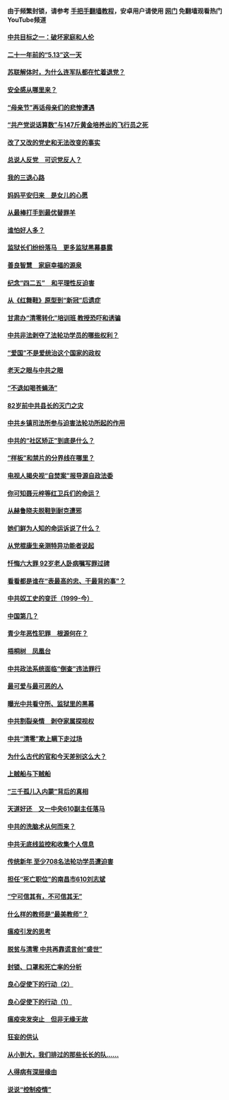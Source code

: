 #### 由于频繁封锁，请参考 [手把手翻墙教程](https://github.com/gfw-breaker/guides/wiki/)，安卓用户请使用 [网门](https://github.com/gfw-breaker/nogfw/blob/master/dl.md?t=05142001) 免翻墙观看热门YouTube频道 

#### [中共目标之一：破坏家庭和人伦](../pages/19/424454.md?t=05142001) 

#### [二十一年前的“5.13”这一天](../pages/19/424814.md?t=05142001) 

#### [苏联解体时，为什么连军队都在忙着退党？](../pages/19/424335.md?t=05142001) 

#### [安全感从哪里来？](../pages/19/424336.md?t=05142001) 

#### [“母亲节”再话母亲们的悲惨遭遇](../pages/19/424234.md?t=05142001) 

#### [“共产党说话算数”与147斤黄金培养出的飞行员之死](../pages/19/424115.md?t=05142001) 

#### [改了又改的党史和无法改变的事实](../pages/19/424037.md?t=05142001) 

#### [总说人反党　可识党反人？](../pages/19/423820.md?t=05142001) 

#### [我的三退心路](../pages/19/423876.md?t=05142001) 

#### [妈妈平安归来　是女儿的心愿](../pages/19/423947.md?t=05142001) 

#### [从最棒打手到最优替罪羊](../pages/19/423819.md?t=05142001) 

#### [谁怕好人多？](../pages/19/423774.md?t=05142001) 

#### [监狱长们纷纷落马　更多监狱黑幕暴露](../pages/19/423787.md?t=05142001) 

#### [善良智慧　家庭幸福的源泉](../pages/19/423632.md?t=05142001) 

#### [纪念“四二五”　和平理性反迫害](../pages/19/423660.md?t=05142001) 

#### [从《红舞鞋》原型到“新冠”后遗症](../pages/19/423509.md?t=05142001) 

#### [甘肃办“清零转化”培训班 教授恐吓和诱骗](../pages/19/423498.md?t=05142001) 

#### [中共非法剥夺了法轮功学员的哪些权利？](../pages/19/423392.md?t=05142001) 

#### [“爱国”不是爱统治这个国家的政权](../pages/19/423029.md?t=05142001) 

#### [老天之眼与中共之眼](../pages/19/423378.md?t=05142001) 

#### [“不退如喝苍蝇汤”](../pages/19/423287.md?t=05142001) 

#### [82岁前中共县长的灭门之灾](../pages/19/423055.md?t=05142001) 

#### [中共乡镇司法所参与迫害法轮功所起的作用](../pages/19/423064.md?t=05142001) 

#### [中共的“社区矫正”到底是什么？](../pages/19/422870.md?t=05142001) 

#### [“样板”和禁片的分界线在哪里？](../pages/19/422704.md?t=05142001) 

#### [电视人揭央视“自焚案”报导源自政法委](../pages/19/422770.md?t=05142001) 

#### [你可知聂元梓等红卫兵们的命运？](../pages/19/422848.md?t=05142001) 

#### [从赫鲁晓夫脱鞋到耐克遭邪](../pages/19/422826.md?t=05142001) 

#### [她们鲜为人知的命运诉说了什么？](../pages/19/422754.md?t=05142001) 

#### [从党棍康生亲测特异功能者说起](../pages/19/422657.md?t=05142001) 

#### [忏悔六大罪 92岁老人卧病嘱写罪过碑](../pages/19/422750.md?t=05142001) 

#### [看看都是谁在“表最高的忠、干最背的事”？](../pages/19/422703.md?t=05142001) 

#### [中共奴工史的变迁（1999-今）](../pages/19/422656.md?t=05142001) 

#### [中国第几？](../pages/19/422496.md?t=05142001) 

#### [青少年恶性犯罪　根源何在？](../pages/19/422449.md?t=05142001) 

#### [梧桐树　凤凰台](../pages/19/422442.md?t=05142001) 

#### [中共政法系统面临“倒查”违法罪行](../pages/19/422497.md?t=05142001) 

#### [最可爱与最可恶的人](../pages/19/422448.md?t=05142001) 

#### [曝光中共看守所、监狱里的黑幕](../pages/19/422390.md?t=05142001) 

#### [中共割裂亲情　剥夺家属探视权](../pages/19/422364.md?t=05142001) 

#### [中共“清零”欺上瞒下走过场](../pages/19/422306.md?t=05142001) 

#### [为什么古代的官和今天差别这么大？](../pages/19/422228.md?t=05142001) 

#### [上贼船与下贼船](../pages/19/422276.md?t=05142001) 

#### [“三千孤儿入内蒙”背后的真相](../pages/19/422229.md?t=05142001) 

#### [天道好还　又一中央610副主任落马](../pages/19/422155.md?t=05142001) 

#### [中共的洗脑术从何而来？](../pages/19/422154.md?t=05142001) 

#### [中共无底线监控和收集个人信息](../pages/19/422039.md?t=05142001) 

#### [传统新年 至少708名法轮功学员遭迫害](../pages/19/421946.md?t=05142001) 

#### [担任“死亡职位”的南昌市610刘志斌](../pages/19/421957.md?t=05142001) 

#### [“宁可信其有，不可信其无”](../pages/19/421691.md?t=05142001) 

#### [什么样的教师是“最美教师”？](../pages/19/421755.md?t=05142001) 

#### [瘟疫引发的思考](../pages/19/421594.md?t=05142001) 

#### [脱贫与清零 中共再靠谎言创“盛世”](../pages/19/421590.md?t=05142001) 

#### [封锁、口罩和死亡率的分析](../pages/19/421495.md?t=05142001) 

#### [良心促使下的行动（2）](../pages/19/421361.md?t=05142001) 

#### [良心促使下的行动（1）](../pages/19/421302.md?t=05142001) 

#### [瘟疫突发突止　但非无缘无故](../pages/19/421281.md?t=05142001) 

#### [狂妄的供认](../pages/19/421199.md?t=05142001) 

#### [从小到大，我们排过的那些长长的队……](../pages/19/421243.md?t=05142001) 

#### [人得病有深层缘由](../pages/19/420864.md?t=05142001) 

#### [说说“控制疫情”](../pages/19/420831.md?t=05142001) 

